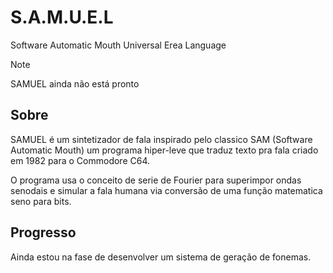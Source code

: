 # S.A.M.U.E.L
Software Automatic Mouth Universal Erea Language

> [!NOTE]
> SAMUEL ainda não está pronto

## Sobre

SAMUEL é um sintetizador de fala inspirado pelo classico SAM (Software Automatic Mouth) um programa hiper-leve que traduz texto pra fala criado em 1982 para o Commodore C64.

O programa usa o conceito de serie de Fourier para superimpor ondas senodais e simular a fala humana via conversão de uma função matematica seno para bits. 

## Progresso
Ainda estou na fase de desenvolver um sistema de geração de fonemas.


